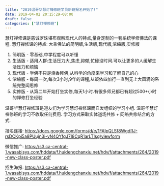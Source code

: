 ```yaml
---
title: "2019温哥华慧灯禅修班学员新班报名开始了!"
date: 2019-04-02 20:15:29-08:00
draft: false
categories: ["慧灯禅修班"]
---
```

慧灯禅修课是慈诚罗珠堪布观察现代人的特点,量身定制的一套系统学修佛法的课程.
慧灯禅修课的特点: 大乘佛法的简明版,生活版,现代版,浓缩版,实修版
1. 简明版 - 零基础,中学程度可以听懂
2. 生活版 - 适用人群:生活压力大,焦虑,抑郁,忙碌没时间.可以让更多的人缓解生活压力和烦恼
3. 现代版 - 学佛不只是烧香拜佛,从科学的角度来学习和了解自己的心
4. 浓缩版 - 每周一次,每次3小时,9年的课程,从皈依四加行一直到无上大圆满的系统完整闻思修
5. 实修版 - 从第二年开始打坐实修,每天1小时.有很多师兄都已有超过500+小时的禅修打坐经验

温哥华慧灯禅修班是道友们为学习慧灯禅修课而自发组织的学习小组.
温哥华慧灯禅修班的学习不收取任何费用. 学习方式采取实体道场共修 + 网络共修结合的方式.

报名连接:
  https://docs.google.com/forms/d/e/1FAIpQLSf8WgdRJ-rsDCKpi5a8PUujn3i-vN4QYfgJ7I8CqR1arLTlsg/viewform

微信推广:
  https://s3.ca-central-1.wasabisys.com/hddata/f.huidengchanxiu.net/hdv/f/attachments/264/2019-new-class-poster.pdf

招生海报:
 https://s3.ca-central-1.wasabisys.com/hddata/f.huidengchanxiu.net/hdv/f/attachments/264/2019-new-class-poster.pdf
